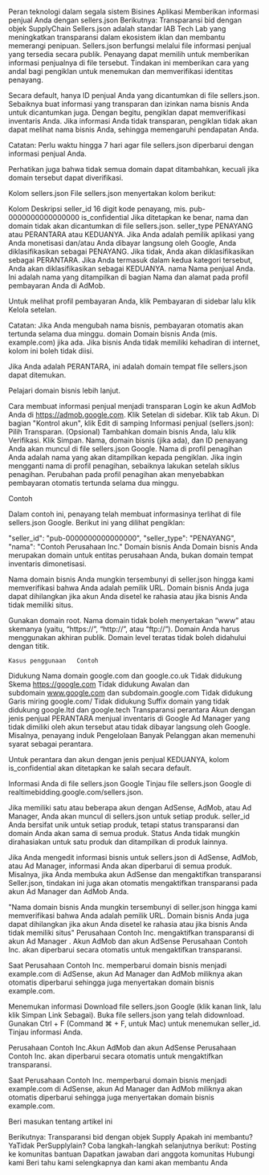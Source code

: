 <!-- wp:paragraph -->
<p>Peran teknologi dalam segala sistem Bisines Aplikasi Memberikan informasi penjual Anda dengan sellers.json Berikutnya: Transparansi bid dengan objek SupplyChain Sellers.json adalah standar IAB Tech Lab yang meningkatkan transparansi dalam ekosistem iklan dan membantu memerangi penipuan. Sellers.json berfungsi melalui file informasi penjual yang tersedia secara publik. Penayang dapat memilih untuk memberikan informasi penjualnya di file tersebut. Tindakan ini memberikan cara yang andal bagi pengiklan untuk menemukan dan memverifikasi identitas penayang.</p>
<!-- /wp:paragraph -->

<!-- wp:paragraph -->
<p>Secara default, hanya ID penjual Anda yang dicantumkan di file sellers.json. Sebaiknya buat informasi yang transparan dan izinkan nama bisnis Anda untuk dicantumkan juga. Dengan begitu, pengiklan dapat memverifikasi inventaris Anda. Jika informasi Anda tidak transparan, pengiklan tidak akan dapat melihat nama bisnis Anda, sehingga memengaruhi pendapatan Anda.</p>
<!-- /wp:paragraph -->

<!-- wp:paragraph -->
<p>Catatan: Perlu waktu hingga 7 hari agar file sellers.json diperbarui dengan informasi penjual Anda.</p>
<!-- /wp:paragraph -->

<!-- wp:paragraph -->
<p>Perhatikan juga bahwa tidak semua domain dapat ditambahkan, kecuali jika domain tersebut dapat diverifikasi.</p>
<!-- /wp:paragraph -->

<!-- wp:paragraph -->
<p>Kolom sellers.json File sellers.json menyertakan kolom berikut:</p>
<!-- /wp:paragraph -->

<!-- wp:paragraph -->
<p>Kolom Deskripsi seller_id 16 digit kode penayang, mis. pub-0000000000000000 is_confidential Jika ditetapkan ke benar, nama dan domain tidak akan dicantumkan di file sellers.json. seller_type PENAYANG atau PERANTARA atau KEDUANYA. Jika Anda adalah pemilik aplikasi yang Anda monetisasi dan/atau Anda dibayar langsung oleh Google, Anda diklasifikasikan sebagai PENAYANG. Jika tidak, Anda akan diklasifikasikan sebagai PERANTARA. Jika Anda termasuk dalam kedua kategori tersebut, Anda akan diklasifikasikan sebagai KEDUANYA. nama Nama penjual Anda. Ini adalah nama yang ditampilkan di bagian Nama dan alamat pada profil pembayaran Anda di AdMob.</p>
<!-- /wp:paragraph -->

<!-- wp:paragraph -->
<p>Untuk melihat profil pembayaran Anda, klik Pembayaran di sidebar lalu klik Kelola setelan.</p>
<!-- /wp:paragraph -->

<!-- wp:paragraph -->
<p>Catatan: Jika Anda mengubah nama bisnis, pembayaran otomatis akan tertunda selama dua minggu. domain Domain bisnis Anda (mis. example.com) jika ada. Jika bisnis Anda tidak memiliki kehadiran di internet, kolom ini boleh tidak diisi.</p>
<!-- /wp:paragraph -->

<!-- wp:paragraph -->
<p>Jika Anda adalah PERANTARA, ini adalah domain tempat file sellers.json dapat ditemukan.</p>
<!-- /wp:paragraph -->

<!-- wp:paragraph -->
<p>Pelajari domain bisnis lebih lanjut.</p>
<!-- /wp:paragraph -->

<!-- wp:paragraph -->
<p>Cara membuat informasi penjual menjadi transparan Login ke akun AdMob Anda di&nbsp;<a href="https://admob.google.com/">https://admob.google.com</a>. Klik Setelan di sidebar. Klik tab Akun. Di bagian "Kontrol akun", klik Edit di samping Informasi penjual (sellers.json): Pilih Transparan. (Opsional) Tambahkan domain bisnis Anda, lalu klik Verifikasi. Klik Simpan. Nama, domain bisnis (jika ada), dan ID penayang Anda akan muncul di file sellers.json Google. Nama di profil penagihan Anda adalah nama yang akan ditampilkan kepada pengiklan. Jika ingin mengganti nama di profil penagihan, sebaiknya lakukan setelah siklus penagihan. Perubahan pada profil penagihan akan menyebabkan pembayaran otomatis tertunda selama dua minggu.</p>
<!-- /wp:paragraph -->

<!-- wp:paragraph -->
<p>Contoh</p>
<!-- /wp:paragraph -->

<!-- wp:paragraph -->
<p>Dalam contoh ini, penayang telah membuat informasinya terlihat di file sellers.json Google. Berikut ini yang dilihat pengiklan:</p>
<!-- /wp:paragraph -->

<!-- wp:paragraph -->
<p>"seller_id": "pub-0000000000000000", "seller_type": "PENAYANG", "nama": "Contoh Perusahaan Inc." Domain bisnis Anda Domain bisnis Anda merupakan domain untuk entitas perusahaan Anda, bukan domain tempat inventaris dimonetisasi.</p>
<!-- /wp:paragraph -->

<!-- wp:paragraph -->
<p>Nama domain bisnis Anda mungkin tersembunyi di seller.json hingga kami memverifikasi bahwa Anda adalah pemilik URL. Domain bisnis Anda juga dapat dihilangkan jika akun Anda disetel ke rahasia atau jika bisnis Anda tidak memiliki situs.</p>
<!-- /wp:paragraph -->

<!-- wp:paragraph -->
<p>Gunakan domain root. Nama domain tidak boleh menyertakan “www” atau skemanya (yaitu, “https://”, “http://”, atau “ftp://”). Domain Anda harus menggunakan akhiran publik. Domain level teratas tidak boleh didahului dengan titik.</p>
<!-- /wp:paragraph -->

<!-- wp:code -->
<pre class="wp-block-code"><code>Kasus penggunaan	Contoh
</code></pre>
<!-- /wp:code -->

<!-- wp:paragraph -->
<p>Didukung Nama domain google.com dan google.co.uk Tidak didukung Skema&nbsp;<a href="https://google.com/">https://google.com</a>&nbsp;Tidak didukung Awalan dan subdomain&nbsp;<a href="http://www.google.com/">www.google.com</a>&nbsp;dan subdomain.google.com Tidak didukung Garis miring google.com/ Tidak didukung Suffix domain yang tidak didukung google.ltd dan google.tech Transparansi perantara Akun dengan jenis penjual PERANTARA menjual inventaris di Google Ad Manager yang tidak dimiliki oleh akun tersebut atau tidak dibayar langsung oleh Google. Misalnya, penayang induk Pengelolaan Banyak Pelanggan akan memenuhi syarat sebagai perantara.</p>
<!-- /wp:paragraph -->

<!-- wp:paragraph -->
<p>Untuk perantara dan akun dengan jenis penjual KEDUANYA, kolom is_confidential akan ditetapkan ke salah secara default.</p>
<!-- /wp:paragraph -->

<!-- wp:paragraph -->
<p>Informasi Anda di file sellers.json Google Tinjau file sellers.json Google di realtimebidding.google.com/sellers.json.</p>
<!-- /wp:paragraph -->

<!-- wp:paragraph -->
<p>Jika memiliki satu atau beberapa akun dengan AdSense, AdMob, atau Ad Manager, Anda akan muncul di sellers.json untuk setiap produk. seller_id Anda bersifat unik untuk setiap produk, tetapi status transparansi dan domain Anda akan sama di semua produk. Status Anda tidak mungkin dirahasiakan untuk satu produk dan ditampilkan di produk lainnya.</p>
<!-- /wp:paragraph -->

<!-- wp:paragraph -->
<p>Jika Anda mengedit informasi bisnis untuk sellers.json di AdSense, AdMob, atau Ad Manager, informasi Anda akan diperbarui di semua produk. Misalnya, jika Anda membuka akun AdSense dan mengaktifkan transparansi Seller.json, tindakan ini juga akan otomatis mengaktifkan transparansi pada akun Ad Manager dan AdMob Anda.</p>
<!-- /wp:paragraph -->

<!-- wp:paragraph -->
<p>"Nama domain bisnis Anda mungkin tersembunyi di seller.json hingga kami memverifikasi bahwa Anda adalah pemilik URL. Domain bisnis Anda juga dapat dihilangkan jika akun Anda disetel ke rahasia atau jika bisnis Anda tidak memiliki situs" Perusahaan Contoh Inc. mengaktifkan transparansi di akun Ad Manager . Akun AdMob dan akun AdSense Perusahaan Contoh Inc. akan diperbarui secara otomatis untuk mengaktifkan transparansi.</p>
<!-- /wp:paragraph -->

<!-- wp:paragraph -->
<p>Saat Perusahaan Contoh Inc. memperbarui domain bisnis menjadi example.com di AdSense, akun Ad Manager dan AdMob miliknya akan otomatis diperbarui sehingga juga menyertakan domain bisnis example.com.</p>
<!-- /wp:paragraph -->

<!-- wp:paragraph -->
<p>Menemukan informasi Download file sellers.json Google (klik kanan link, lalu klik Simpan Link Sebagai). Buka file sellers.json yang telah didownload. Gunakan Ctrl + F (Command ⌘ + F, untuk Mac) untuk menemukan seller_id. Tinjau informasi Anda.</p>
<!-- /wp:paragraph -->

<!-- wp:paragraph -->
<p>Perusahaan Contoh Inc.Akun AdMob dan akun AdSense Perusahaan Contoh Inc. akan diperbarui secara otomatis untuk mengaktifkan transparansi.</p>
<!-- /wp:paragraph -->

<!-- wp:paragraph -->
<p>Saat Perusahaan Contoh Inc. memperbarui domain bisnis menjadi example.com di AdSense, akun Ad Manager dan AdMob miliknya akan otomatis diperbarui sehingga juga menyertakan domain bisnis example.com.</p>
<!-- /wp:paragraph -->

<!-- wp:paragraph -->
<p>Beri masukan tentang artikel ini</p>
<!-- /wp:paragraph -->

<!-- wp:paragraph -->
<p>Berikutnya: Transparansi bid dengan objek Supply Apakah ini membantu? YaTidak PerSupplylain? Coba langkah-langkah selanjutnya berikut: Posting ke komunitas bantuan Dapatkan jawaban dari anggota komunitas Hubungi kami Beri tahu kami selengkapnya dan kami akan membantu Anda</p>
<!-- /wp:paragraph -->